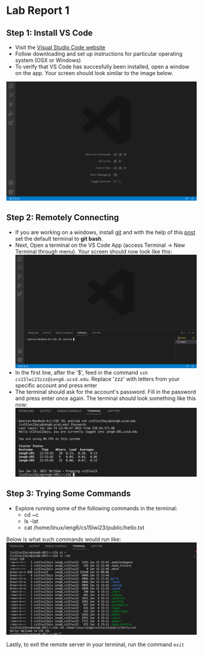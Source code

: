 # Lab Report 1

## Step 1: Install VS Code

- Visit the [Visual Studio Code website](https://code.visualstudio.com)
- Follow downloading and set up instructions for particular operating system (OSX or Windows)
- To verify that VS Code has succesfully been installed, open a window on the app. Your screen should look similar to the image below. 

![Image](VSCodeInstall.jpg)

## Step 2: Remotely Connecting

- If you are working on a windows, install [git](https://gitforwindows.org) and with the help of this [post](https://stackoverflow.com/questions/42606837/how-do-i-use-bash-on-windows-from-the-visual-studio-code-integrated-terminal/50527994#50527994) set the default terminal to **git bash**.
- Next, Open a terminal on the VS Code App (access Terminal → New Terminal through menu). Your screen should now look like this:
![Image](VSCodeTerminal.jpg)
- In the first line, after the '$', feed in the command `ssh cs15lwi23zzz@ieng6.ucsd.edu`. Replace 'zzz' with letters from your specific account and press enter 
- The terminal should ask for the account's password. Fill in the password and press enter once again.
The terminal should look something like this now:
![Image](VSCodeAfterPass.jpg)

## Step 3: Trying Some Commands

- Explore running some of the following commands in the terminal:
  - cd ~c
  - ls -lat
  - cat /home/linux/ieng6/cs15lwi23/public/hello.txt
 

Below is what such commands would run like:
![Image](TryingCommands.jpg) 
 
 
 
 Lastly, to exit the remote server in your terminal, run the command `exit`

